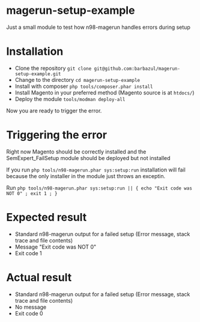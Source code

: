 # magerun-setup-example
Just a small module to test how n98-magerun handles errors during setup

# Installation

* Clone the repository ```git clone git@github.com:barbazul/magerun-setup-example.git```
* Change to the directory ```cd magerun-setup-example```
* Install with composer ```php tools/composer.phar install```
* Install Magento in your preferred method (Magento source is at ```htdocs/```)
* Deploy the module ```tools/modman deploy-all```

Now you are ready to trigger the error.

# Triggering the error

Right now Magento should be correctly installed and the SemExpert_FailSetup module should be deployed but not installed

If you run ```php tools/n98-magerun.phar sys:setup:run``` installation will fail because the only installer in the module just throws an exceptin.

Run ```php tools/n98-magerun.phar sys:setup:run || { echo "Exit code was NOT 0" ; exit 1 ; }```

# Expected result

* Standard n98-magerun output for a failed setup (Error message, stack trace and file contents)
* Message "Exit code was NOT 0"
* Exit code 1

# Actual result

* Standard n98-magerun output for a failed setup (Error message, stack trace and file contents)
* No message
* Exit code 0
